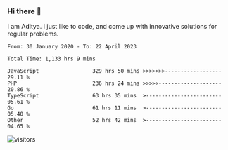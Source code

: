### Hi there 👋

I am Aditya. I just like to code, and come up with innovative solutions for regular problems.

<!--START_SECTION:waka-->

```text
From: 30 January 2020 - To: 22 April 2023

Total Time: 1,133 hrs 9 mins

JavaScript                 329 hrs 50 mins >>>>>>>------------------   29.11 %
PHP                        236 hrs 24 mins >>>>>--------------------   20.86 %
TypeScript                 63 hrs 35 mins  >------------------------   05.61 %
Go                         61 hrs 11 mins  >------------------------   05.40 %
Other                      52 hrs 42 mins  >------------------------   04.65 %
```

<!--END_SECTION:waka-->

![visitors](https://visitor-badge.glitch.me/badge?page_id=BrainBuzzer.visitor-badge&left_color=green&right_color=red)

